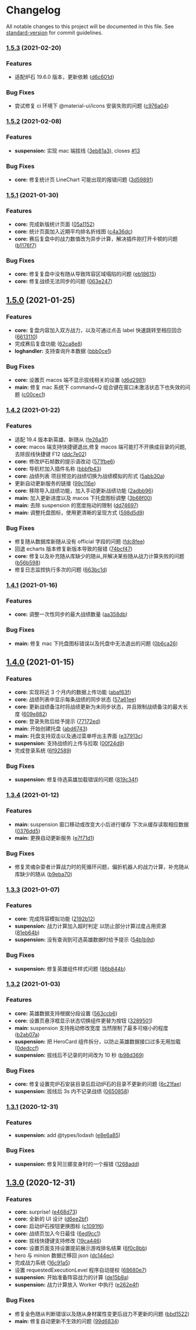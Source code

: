 # Changelog

All notable changes to this project will be documented in this file. See [standard-version](https://github.com/conventional-changelog/standard-version) for commit guidelines.

### [1.5.3](https://github.com/hbt-org/hearthstone-battlegrounds-tools/compare/v1.5.2...v1.5.3) (2021-02-20)

### Features

- 适配炉石 19.6.0 版本，更新依赖 ([d6c601d](https://github.com/hbt-org/hearthstone-battlegrounds-tools/commit/d6c601d6538b4cfcd9026203ffd03ad7f17d53ac))

### Bug Fixes

- 尝试修复 ci 环境下 @material-ui/icons 安装失败的问题 ([c976a04](https://github.com/hbt-org/hearthstone-battlegrounds-tools/commit/c976a04bd3e7236281b76700dfcfa2694c0ffea8))

### [1.5.2](https://github.com/hbt-org/hearthstone-battlegrounds-tools/compare/v1.5.1...v1.5.2) (2021-02-08)

### Features

- **suspension:** 实现 mac 端拔线 ([3eb81a3](https://github.com/hbt-org/hearthstone-battlegrounds-tools/commit/3eb81a3410a9ab367c04e760e9f0add22626053f)), closes [#13](https://github.com/hbt-org/hearthstone-battlegrounds-tools/issues/13)

### Bug Fixes

- **core:** 修复统计页 LineChart 可能出现的报错问题 ([3d59891](https://github.com/hbt-org/hearthstone-battlegrounds-tools/commit/3d59891317e1fca219eb6737cbf193b8c4984362))

### [1.5.1](https://github.com/hbt-org/hearthstone-battlegrounds-tools/compare/v1.5.0...v1.5.1) (2021-01-30)

### Features

- **core:** 完成新版统计页面 ([05a1152](https://github.com/hbt-org/hearthstone-battlegrounds-tools/commit/05a1152a77d1452eccb2a7145a5f6cb7a440aeb8))
- **core:** 统计页面加入近期平均排名折线图 ([c4a36dc](https://github.com/hbt-org/hearthstone-battlegrounds-tools/commit/c4a36dce8de3c5a44c94e61ff4501b8d5e1e4d89))
- **core:** 赛后复盘中的战力数值改为异步计算，解决插件刚打开卡顿的问题 ([b1176f7](https://github.com/hbt-org/hearthstone-battlegrounds-tools/commit/b1176f7699ecb47fadf2c49eaa05e5a019789a12))

### Bug Fixes

- **core:** 修复复盘中没有随从导致阵容区域塌陷的问题 ([eb18615](https://github.com/hbt-org/hearthstone-battlegrounds-tools/commit/eb18615a7cc525770028c96ed45c430f97fdeec9))
- **core:** 修复战绩无法同步的问题 ([063e247](https://github.com/hbt-org/hearthstone-battlegrounds-tools/commit/063e247fbee9012557883d60a906bd380f089ac5))

## [1.5.0](https://github.com/hbt-org/hearthstone-battlegrounds-tools/compare/v1.4.2...v1.5.0) (2021-01-25)

### Features

- **core:** 复盘内容加入双方战力，以及可通过点击 label 快速跳转至相应回合 ([6613110](https://github.com/hbt-org/hearthstone-battlegrounds-tools/commit/661311044a282eb4da17a734a89685e5a9500044))
- 完成赛后复盘功能 ([62ca8e8](https://github.com/hbt-org/hearthstone-battlegrounds-tools/commit/62ca8e8fb6bfa72e4f235ff08610ed3f9ab7d59f))
- **loghandler:** 支持查询升本数据 ([bbb0ce1](https://github.com/hbt-org/hearthstone-battlegrounds-tools/commit/bbb0ce159f09b399e418ae5896827c6b9f46385a))

### Bug Fixes

- **core:** 设置页 macos 端不显示拔线相关的设置 ([d6d2981](https://github.com/hbt-org/hearthstone-battlegrounds-tools/commit/d6d2981ca44af597effbf08fdf44c504e7814914))
- **main:** 修复 mac 系统下 command+Q 组合键在窗口未激活状态下也失效的问题 ([c00cec1](https://github.com/hbt-org/hearthstone-battlegrounds-tools/commit/c00cec151022e597425d088abd49093d88c6d017))

### [1.4.2](https://github.com/hbt-org/hearthstone-battlegrounds-tools/compare/v1.4.1...v1.4.2) (2021-01-22)

### Features

- 适配 19.4 版本新英雄、新随从 ([fe26a3f](https://github.com/hbt-org/hearthstone-battlegrounds-tools/commit/fe26a3fa57fe7e5afe192b4a8eba8987d518baf8))
- **core:** macos 端支持快捷键退出,修复 macos 端可能打不开换成目录的问题,去除拔线快捷键 F12 ([ddc7e02](https://github.com/hbt-org/hearthstone-battlegrounds-tools/commit/ddc7e02f0df8e2cd1b2f152f490c582644a56b11))
- **core:** 修改炉石帧数的提示语改动 ([571fbe6](https://github.com/hbt-org/hearthstone-battlegrounds-tools/commit/571fbe6bec4e648f5be3742e7a65661f5f180825))
- **core:** 导航栏加入插件名称 ([bbbfb43](https://github.com/hbt-org/hearthstone-battlegrounds-tools/commit/bbbfb43e213940aac2024839f945d58cd28f1da1))
- **core:** 战绩列表 项目预览的战绩切换为战绩模拟的形式 ([5abb30a](https://github.com/hbt-org/hearthstone-battlegrounds-tools/commit/5abb30a143b5a667e89903009fdb73ed6df5d02b))
- 更新自动更新服务的链接 ([99c116e](https://github.com/hbt-org/hearthstone-battlegrounds-tools/commit/99c116e0914275736a6898b70586f118e05cdcbb))
- **core:** 移除导入战绩功能，加入手动更新战绩功能 ([2adbb96](https://github.com/hbt-org/hearthstone-battlegrounds-tools/commit/2adbb965db7050bd9851e09262d7d32a8b498d1e))
- **main:** 加入更新进度以及 macos 下托盘图标调整 ([3b68f00](https://github.com/hbt-org/hearthstone-battlegrounds-tools/commit/3b68f0019e85a59ec1d8b3e9f290edf27681ba0d))
- **main:** 去除 suspension 的宽度拖动的限制 ([dd74697](https://github.com/hbt-org/hearthstone-battlegrounds-tools/commit/dd74697cd829b8f5c906e3222eb1ed1467f42b78))
- **main:** 调整托盘图标，使用更清晰的呈现方式 ([598d5d9](https://github.com/hbt-org/hearthstone-battlegrounds-tools/commit/598d5d9395701d5654ae5f92745a0154b052e9f5))

### Bug Fixes

- 修复随从数据库新随从没有 official 字段的问题 ([fdc8fee](https://github.com/hbt-org/hearthstone-battlegrounds-tools/commit/fdc8fee7a484359a37997ef19930306715a58e98))
- 回退 echarts 版本修复新版本导致的报错 ([74bcf47](https://github.com/hbt-org/hearthstone-battlegrounds-tools/commit/74bcf47d805e7df57cef18e52965355daa93ba25))
- **core:** 修复以及补充随从库缺少的随从,并解决某些随从战力计算失败的问题 ([b56b598](https://github.com/hbt-org/hearthstone-battlegrounds-tools/commit/b56b598593f1c1aed5af01301f28fecb13f8554c))
- 修复日志监控执行多次的问题 ([663bc1d](https://github.com/hbt-org/hearthstone-battlegrounds-tools/commit/663bc1dfd05ae263e6f866d05c421369007c280e))

### [1.4.1](https://github.com/hbt-org/hearthstone-battlegrounds-tools/compare/v1.4.0...v1.4.1) (2021-01-16)

### Features

- **core:** 调整一次性同步的最大战绩数量 ([aa358db](https://github.com/hbt-org/hearthstone-battlegrounds-tools/commit/aa358db8be20cfb3a7224448d68d86e08a808fb3))

### Bug Fixes

- **main:** 修复 mac 下托盘图标错误以及托盘中无法退出的问题 ([0b6ca26](https://github.com/hbt-org/hearthstone-battlegrounds-tools/commit/0b6ca26287ff8ff4140e7bbda546138b14de4e3a))

## [1.4.0](https://github.com/hbt-org/hearthstone-battlegrounds-tools/compare/v1.3.4...v1.4.0) (2021-01-15)

### Features

- **core:** 实现将近 3 个月内的数据上传功能 ([abaf63f](https://github.com/hbt-org/hearthstone-battlegrounds-tools/commit/abaf63f3bf2a061944c18d3bf8b5eb200a99ee63))
- **core:** 战绩列表中显示每条战绩的同步状态 ([57a61ee](https://github.com/hbt-org/hearthstone-battlegrounds-tools/commit/57a61ee562a8562728fa2110111ce92b262e8d3b))
- **core:** 更新战绩备注时将战绩更新为未同步状态，并且限制战绩备注的最大长度 ([609e882](https://github.com/hbt-org/hearthstone-battlegrounds-tools/commit/609e882f52170c6629b5bb8020cffd3d42cd74fb))
- **core:** 登录失败后给予提示 ([77172ed](https://github.com/hbt-org/hearthstone-battlegrounds-tools/commit/77172ede625088a97a8dfb6caaf96737f3104ef6))
- **main:** 开始创建托盘 ([abd6743](https://github.com/hbt-org/hearthstone-battlegrounds-tools/commit/abd674329b5a7d34c2eeccb85090e576bd0a57ab))
- **main:** 托盘支持双击以及通过菜单呼出主界面 ([e37913c](https://github.com/hbt-org/hearthstone-battlegrounds-tools/commit/e37913c9779a7cc711c100ec560b3c2822118bb7))
- **suspension:** 支持战绩的上传与拉取 ([00f24d9](https://github.com/hbt-org/hearthstone-battlegrounds-tools/commit/00f24d9dead8b1264978c10c001bddbd9204abbe))
- 完成登录系统 ([6f92589](https://github.com/hbt-org/hearthstone-battlegrounds-tools/commit/6f92589f793f66a2fce91e375265a6e61d059f5d))

### Bug Fixes

- **suspension:** 修复待选英雄加载错误的问题 ([819c34f](https://github.com/hbt-org/hearthstone-battlegrounds-tools/commit/819c34f3699c23307f67e2914772497e7575609f))

### [1.3.4](https://github.com/hbt-org/hearthstone-battlegrounds-tools/compare/v1.3.3...v1.3.4) (2021-01-12)

### Features

- **main:** suspension 窗口移动或改变大小后进行缓存 下次从缓存读取相应数据 ([0376dd5](https://github.com/hbt-org/hearthstone-battlegrounds-tools/commit/0376dd5ce8a6f29fb916adffaa4cc764e2268186))
- **main:** 更换自动更新服务 ([e7f71d1](https://github.com/hbt-org/hearthstone-battlegrounds-tools/commit/e7f71d1dc78573e52fbb02cefea9be9ccbaa1bed))

### Bug Fixes

- 修复灵魂杂耍者计算战力时的死循环问题，偏折机器人的战力计算，补充随从库缺少的随从 ([b9eba70](https://github.com/hbt-org/hearthstone-battlegrounds-tools/commit/b9eba70bf63412f4a97e0c38fa711e3a790a8f6c))

### [1.3.3](https://github.com/hbt-org/hearthstone-battlegrounds-tools/compare/v1.3.2...v1.3.3) (2021-01-07)

### Features

- **core:** 完成阵容模拟功能 ([2192b12](https://github.com/hbt-org/hearthstone-battlegrounds-tools/commit/2192b121af1051cc6873fa1de5af89e8f3d05d29))
- **suspension:** 战力计算加入超时判定 以防止部分计算过度占用资源 ([81eb64b](https://github.com/hbt-org/hearthstone-battlegrounds-tools/commit/81eb64b0f341cca087907f7e57cfb6d3dcdf2854))
- **suspension:** 没有查询到可选英雄数据时给予提示 ([54b1b9d](https://github.com/hbt-org/hearthstone-battlegrounds-tools/commit/54b1b9dac24e72a5903faed36a0142d0135734d9))

### Bug Fixes

- **suspension:** 修复英雄组件样式问题 ([86b844b](https://github.com/hbt-org/hearthstone-battlegrounds-tools/commit/86b844b81a3a762e906bc7a8a80151f090b50c7c))

### [1.3.2](https://github.com/hbt-org/hearthstone-battlegrounds-tools/compare/v1.3.1...v1.3.2) (2021-01-03)

### Features

- **core:** 英雄数据支持根据分段设置 ([563ccb6](https://github.com/hbt-org/hearthstone-battlegrounds-tools/commit/563ccb6dd8ba6a1050b12a89ca57b178f59ff956))
- **core:** 设置页悬浮框显示状态切换组件更替为按钮 ([3289501](https://github.com/hbt-org/hearthstone-battlegrounds-tools/commit/328950185df9cc979f6b214e2233f66f9de7be27))
- **main:** suspension 支持拖动修改宽度 当然限制了最多可缩小的程度 ([b2ab07a](https://github.com/hbt-org/hearthstone-battlegrounds-tools/commit/b2ab07af064dbed4dacde7c94c918eec306b8423))
- **suspension:** 把 HeroCard 组件拆分，以防止英雄数据接口过多无用加载 ([0dedccf](https://github.com/hbt-org/hearthstone-battlegrounds-tools/commit/0dedccf72e83ab19ec7da455a4d5138a9f2c8726))
- **suspension:** 拔线后不记录的时间改为 10 秒 ([b98d369](https://github.com/hbt-org/hearthstone-battlegrounds-tools/commit/b98d3691fb3a0e726cc70b6c7d477e7192ca654f))

### Bug Fixes

- **core:** 修复设置完炉石安装目录后启动炉石的目录不更新的问题 ([6c21fae](https://github.com/hbt-org/hearthstone-battlegrounds-tools/commit/6c21fae54dcdef7ba40ca2188110d9d6490a2c18))
- **suspension:** 拔线后 3s 内不记录战绩 ([0650858](https://github.com/hbt-org/hearthstone-battlegrounds-tools/commit/06508588f17bc1e907b01ca761da51a3b7ed7d16))

### [1.3.1](https://github.com/hbt-org/hearthstone-battlegrounds-tools/compare/v1.3.0...v1.3.1) (2020-12-31)

### Features

- **suspension:** add @types/lodash ([e8e6a85](https://github.com/hbt-org/hearthstone-battlegrounds-tools/commit/e8e6a8593bb07e70d46d7f5d783968a026013b9f))

### Bug Fixes

- **suspension:** 修复阿兰娜变身时的一个报错 ([1268add](https://github.com/hbt-org/hearthstone-battlegrounds-tools/commit/1268add4565c18f42fc46d5275d334438d89b5d7))

## [1.3.0](https://github.com/hbt-org/hearthstone-battlegrounds-tools/compare/v1.2.7...v1.3.0) (2020-12-31)

### Features

- **core:** surprise! ([e468d73](https://github.com/hbt-org/hearthstone-battlegrounds-tools/commit/e468d73175843e4e918f12d1bde1f1fcf99bcfed))
- **core:** 全新的 UI 设计 ([d6ee2bf](https://github.com/hbt-org/hearthstone-battlegrounds-tools/commit/d6ee2bf164f644a08fcf2fad008212e0e1dc41cb))
- **core:** 启动炉石按钮更换图标 ([c1091f6](https://github.com/hbt-org/hearthstone-battlegrounds-tools/commit/c1091f6d9795caecf897e74e1987435e99e46ad4))
- **core:** 战绩页加入今日最佳 ([6ed9cc1](https://github.com/hbt-org/hearthstone-battlegrounds-tools/commit/6ed9cc1f8f5e7b19e121a5fdb867cf20a27f2cff))
- **core:** 拔线快捷键支持修改 ([19ca446](https://github.com/hbt-org/hearthstone-battlegrounds-tools/commit/19ca446eac94095d2e08f006fed3c0824971aba6))
- **core:** 设置页面支持设置提前展示游戏排名结果 ([6f0c8bb](https://github.com/hbt-org/hearthstone-battlegrounds-tools/commit/6f0c8bbfb04009af9256548292cd507aaf928b43))
- hero 与 minion 数据迁移回 json ([dc144ec](https://github.com/hbt-org/hearthstone-battlegrounds-tools/commit/dc144ec50855541a517b00fd7d234f34b4198409))
- 完成战力系统 ([16c91a5](https://github.com/hbt-org/hearthstone-battlegrounds-tools/commit/16c91a54e4d1b2b5512ce4e0fb658c99c01f6447))
- 设置 requestedExecutionLevel 程序自动提权 ([68680e7](https://github.com/hbt-org/hearthstone-battlegrounds-tools/commit/68680e741f2cef449f679e0d09d32840eafe1168))
- **suspension:** 开始准备阵容战力的计算 ([de15b8a](https://github.com/hbt-org/hearthstone-battlegrounds-tools/commit/de15b8a47ccd84ff36c6e7194a6f6df0635c2b12))
- **suspension:** 战力计算放入 Worker 中执行 ([e262e4f](https://github.com/hbt-org/hearthstone-battlegrounds-tools/commit/e262e4f3fe9a08e1c30d345958276c8334ffd6d1))

### Bug Fixes

- 修复金色随从判断错误以及随从身材属性变更后战力不更新的问题 ([bbd1522](https://github.com/hbt-org/hearthstone-battlegrounds-tools/commit/bbd1522f08caeca2ebc2836b888d1c1272a9b4e1))
- **main:** 修复自动更新不生效的问题 ([99d6834](https://github.com/hbt-org/hearthstone-battlegrounds-tools/commit/99d6834d97c0625539beb6d4750581e05a482ffe))
